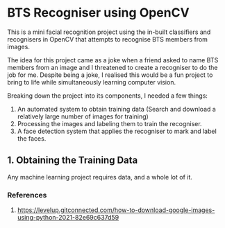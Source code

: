 # BTS Recogniser using OpenCV

This is a mini facial recognition project using the in-built classifiers and recognisers in OpenCV that attempts to recognise BTS members from images.

The idea for this project came as a joke when a friend asked to name BTS members from an image and I threatened to create a recogniser to do the job for me. Despite being a joke, I realised this would be a fun project to bring to life while simultaneously learning computer vision.

Breaking down the project into its components, I needed a few things:

1. An automated system to obtain training data (Search and download a relatively large number of images for training)
2. Processing the images and labeling them to train the recogniser.
3. A face detection system that applies the recogniser to mark and label the faces.

## 1. Obtaining the Training Data

Any machine learning project requires data, and a whole lot of it.

### References

1. https://levelup.gitconnected.com/how-to-download-google-images-using-python-2021-82e69c637d59
